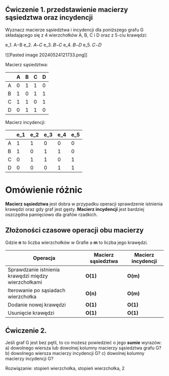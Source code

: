 
## Ćwiczenie 1. przedstawienie macierzy sąsiedztwa oraz incydencji
Wyznacz macierze sąsiedztwa i incydencji dla poniższego grafu G składającego się z 4 wierzchołków A, B, C i D oraz z 5-ciu krawędzi:

e_1. A−B
e_2. 𝐴−𝐶
e_3. 𝐵−𝐶
e_4. 𝐵−𝐷
e_5. 𝐶−𝐷

![[Pasted image 20240524121733.png]]

Macierz sąsiedztwa:

|     | A   | B   | C   | D   |
| --- | --- | --- | --- | --- |
| A   | 0   | 1   | 1   | 0   |
| B   | 1   | 0   | 1   | 1   |
| C   | 1   | 1   | 0   | 1   |
| D   | 0   | 1   | 1   | 0   |

Macierz incydencji:

|     | e_1 | e_2 | e_3 | e_4 | e_5 |
| --- | --- | --- | --- | --- | --- |
| A   | 1   | 1   | 0   | 0   | 0   |
| B   | 1   | 0   | 1   | 1   | 0   |
| C   | 0   | 1   | 1   | 0   | 1   |
| D   | 0   | 0   | 0   | 1   | 1   |

# Omówienie różnic
**Macierz sąsiedztwa** jest dobra w przypadku operacji sprawdzenie istnienia krawędzi oraz gdy graf jest gęsty.
**Macierz incydencji** jest bardziej oszczędna pamięciowo dla grafów rzadkich.

## Złożoności czasowe operacji obu macierzy
Gdzie **n** to liczba wierzchołków w Grafie a **m** to liczba jego krawędzi.

| Operacja                                            | Macierz sąsiedztwa | Macierz incydencji |
| --------------------------------------------------- | ------------------ | ------------------ |
| Sprawdzanie istnienia krawędzi między wierzchołkami | **O(1)**           | **O(m)**           |
| Iterowanie po sąsiadach wierzchołka                 | **O(n)**           | **O(m)**           |
| Dodanie nowej krawędzi                              | **O(1)**           | **O(1)**           |
| Usunięcie krawędzi                                  | **O(1)**           | **O(1)**           |


##  Ćwiczenie 2. 
Jeśli graf G jest bez pętli, to co możesz powiedzieć o jego **sumie** wyrazów:
a) dowolnego wiersza lub dowolnej kolumny macierzy sąsiedztwa grafu G?
b) dowolnego wiersza macierzy incydencji G?
c) dowolnej kolumny macierzy incydencji G?

Rozwiązanie: stopień wierzchołka, stopień wierzchołka, 2